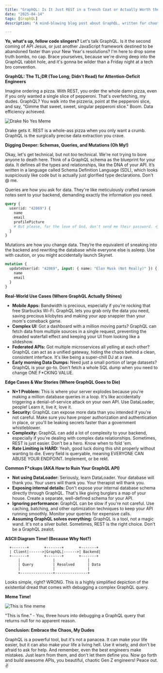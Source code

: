 ```yaml
---
title: "GraphQL: Is It Just REST in a Trench Coat or Actually Worth the Hype?"
date: "2025-04-14"
tags: [GraphQL]
description: "A mind-blowing blog post about GraphQL, written for chaotic Gen Z engineers. Learn to harness the chaos, or drown in data overfetching."

---
```


**Yo, what's up, fellow code slingers?** Let's talk GraphQL. Is it the second coming of API Jesus, or just another JavaScript framework destined to be abandoned faster than your New Year's resolutions? I'm here to drop some truth bombs, no cap. Brace yourselves, because we're diving deep into the GraphQL rabbit hole, and it's gonna be wilder than a Friday night at a tech bro convention.

**GraphQL: The TL;DR (Too Long; Didn't Read) for Attention-Deficit Engineers**

Imagine ordering a pizza. With REST, you order the whole damn pizza, even if you only wanted a single slice of pepperoni. That's overfetching, my dudes. GraphQL? You walk into the pizzeria, point at the pepperoni slice, and say, "Gimme that sweet, sweet, singular pepperoni slice." Boom. Data efficiency achieved.

![Drake No Yes Meme](https://i.imgflip.com/30b5in.jpg)

Drake gets it. REST is a whole-ass pizza when you only want a crumb. GraphQL is the surgically precise data extraction you crave.

**Digging Deeper: Schemas, Queries, and Mutations (Oh My!)**

Okay, let's get technical, but not *too* technical. We're not trying to bore anyone to death here. Think of a GraphQL schema as the blueprint for your data. It defines all the types and relationships, like the DNA of your API. It’s written in a language called Schema Definition Language (SDL), which looks suspiciously like code but is actually just glorified type declarations. Don't @ me.

Queries are how you ask for data. They're like meticulously crafted ransom notes sent to your backend, demanding exactly the information you need.

```graphql
query {
  user(id: "42069") {
    name
    email
    profilePicture
    # But please, for the love of God, don't send me their password. 💀🙏
  }
}
```

Mutations are how you change data. They’re the equivalent of sneaking into the backend and rewriting the database while everyone else is asleep. Use with caution, or you might accidentally launch Skynet.

```graphql
mutation {
  updateUser(id: "42069", input: { name: "Elon Musk (Not Really)" }) {
    name
    email
  }
}
```

**Real-World Use Cases (Where GraphQL Actually Shines)**

*   **Mobile Apps:** Bandwidth is precious, especially if you're rocking that free Starbucks Wi-Fi. GraphQL lets you grab only the data you need, saving precious kilobytes and making your app snappier than your mom's comeback game.
*   **Complex UI:** Got a dashboard with a million moving parts? GraphQL can fetch data from multiple sources in a single request, preventing the dreaded waterfall effect and keeping your UI from looking like a slideshow.
*   **Federated APIs:** Got multiple microservices all yelling at each other? GraphQL can act as a unified gateway, hiding the chaos behind a clean, consistent interface. It's like being a super-chill DJ at a rave.
*   **Early morning Data Dumps:** Need just a small portion of large datasets? GraphQL is your go-to. Don't fetch a whole SQL dump when you need to change ONE F*CKING VALUE.

**Edge Cases & War Stories (Where GraphQL Goes to Die)**

*   **N+1 Problem:** This is where your server explodes because you're making a million database queries in a loop. It's like accidentally triggering a denial-of-service attack on your own API. Use DataLoader, people! Learn it, live it, love it.
*   **Security:** GraphQL can expose more data than you intended if you're not careful. Make sure you have proper authorization and authentication in place, or you'll be leaking secrets faster than a government whistleblower.
*   **Complexity:** GraphQL can add a lot of complexity to your backend, especially if you're dealing with complex data relationships. Sometimes, REST is just easier. Don't be a hero. Know when to fold 'em.
*   **Rate Limiting is HARD:** Yeah, good luck doing this shit properly without wanting to die. Every field is queryable, meaning EVERYONE CAN ABUSE YOUR ENDPOINT. Implement, or be rekt.

**Common F\*ckups (AKA How to Ruin Your GraphQL API)**

*   **Not using DataLoader:** Seriously, learn DataLoader. Your database will thank you. Your users will thank you. Your therapist will thank you.
*   **Exposing internal details:** Don't expose your internal database schema directly through GraphQL. That's like giving burglars a map of your house. Create a separate, well-defined schema for your API.
*   **Ignoring performance:** GraphQL can be slow if you're not careful. Use caching, batching, and other optimization techniques to keep your API running smoothly. Monitor your queries for expensive calls.
*   **Assuming GraphQL solves everything:** GraphQL is a tool, not a magic wand. It's not a silver bullet. Sometimes, REST is the right choice. Don't be a GraphQL zealot.

**ASCII Diagram Time! (Because Why Not?)**

```
  +-------+       +-------+       +-------+
  | Client|------>|GraphQL|------>| Backend|
  +-------+       +-------+       +-------+
      |               |               |
      | Query         | Resolved      | Data
      |               |               |
      +---------------+---------------+
```

Looks simple, right? WRONG. This is a highly simplified depiction of the existential dread that comes with debugging a complex GraphQL query.

**Meme Time!**

![This is fine meme](https://i.kym-cdn.com/photos/images/newsfeed/000/557/833/3bd.jpg)

"This is fine." - You, three hours into debugging a GraphQL query that returns null for no apparent reason.

**Conclusion: Embrace the Chaos, My Dudes**

GraphQL is a powerful tool, but it's not a panacea. It can make your life easier, but it can also make your life a living hell. Use it wisely, and don't be afraid to ask for help. And remember, even the best engineers make mistakes. Just learn from them, and don't let them define you. Now go forth and build awesome APIs, you beautiful, chaotic Gen Z engineers! Peace out. ✌️
